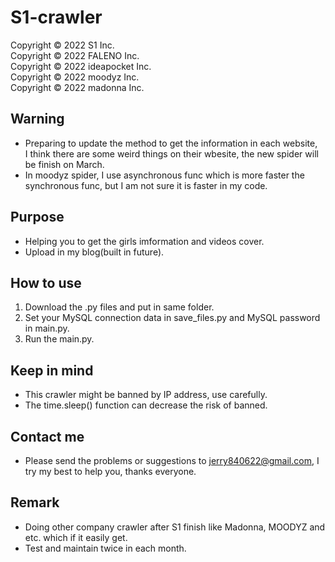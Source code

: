 # S1-crawler
Copyright © 2022 S1 Inc.  
Copyright © 2022 FALENO Inc.  
Copyright © 2022 ideapocket Inc.  
Copyright © 2022 moodyz Inc.  
Copyright © 2022 madonna Inc.

## Warning
- Preparing to update the method to get the information in each website,  
  I think there are some weird things on their wbesite, the new spider will be finish on March.
- In moodyz spider, I use asynchronous func which is more faster the synchronous func, but I am not sure it is faster in my code.

## Purpose
- Helping you to get the girls imformation and videos cover.
- Upload in my blog(built in future).

## How to use
1. Download the .py files and put in same folder.
2. Set your MySQL connection data in save_files.py and MySQL password in main.py.
3. Run the main.py.

## Keep in mind
- This crawler might be banned by IP address, use carefully.
- The time.sleep() function can decrease the risk of banned.

## Contact me
- Please send the problems or suggestions to jerry840622@gmail.com, I try my best to help you, thanks everyone.

## Remark
- Doing other company crawler after S1 finish like Madonna, MOODYZ and etc. which if it easily get.
- Test and maintain twice in each month.
